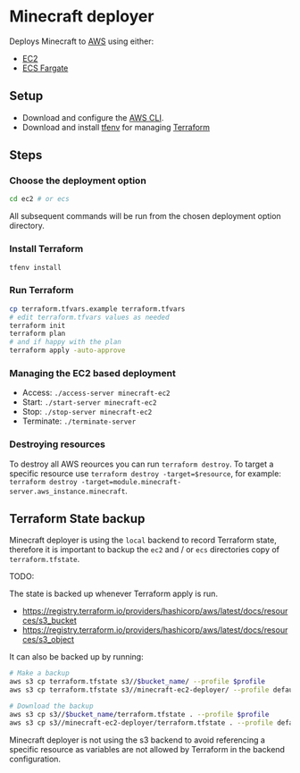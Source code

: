 # Minecraft deployer

Deploys Minecraft to [AWS](#) using either:

- [EC2](#)
- [ECS Fargate](#)

## Setup

- Download and configure the [AWS CLI](https://aws.amazon.com/cli/).
- Download and install [tfenv](https://github.com/tfutils/tfenv) for managing [Terraform](https://www.terraform.io/)

## Steps

### Choose the deployment option

```bash
cd ec2 # or ecs
```

All subsequent commands will be run from the chosen deployment option directory.

### Install Terraform

```bash
tfenv install
```

### Run Terraform

```bash
cp terraform.tfvars.example terraform.tfvars
# edit terraform.tfvars values as needed
terraform init
terraform plan
# and if happy with the plan
terraform apply -auto-approve
```

### Managing the EC2 based deployment

- Access: `./access-server minecraft-ec2`
- Start: `./start-server minecraft-ec2`
- Stop: `./stop-server minecraft-ec2`
- Terminate: `./terminate-server`

### Destroying resources

To destroy all AWS reources you can run `terraform destroy`. To target a specific
resource use `terraform destroy -target=$resource`, for example:
`terraform destroy -target=module.minecraft-server.aws_instance.minecraft`.

## Terraform State backup

Minecraft deployer is using the `local` backend to record Terraform state,
therefore it is important to backup the `ec2` and / or `ecs` directories copy
of `terraform.tfstate`.

TODO:

The state is backed up whenever Terraform apply is run.

- https://registry.terraform.io/providers/hashicorp/aws/latest/docs/resources/s3_bucket
- https://registry.terraform.io/providers/hashicorp/aws/latest/docs/resources/s3_object

It can also be backed up by running:

```bash
# Make a backup
aws s3 cp terraform.tfstate s3//$bucket_name/ --profile $profile
aws s3 cp terraform.tfstate s3//minecraft-ec2-deployer/ --profile default

# Download the backup
aws s3 cp s3//$bucket_name/terraform.tfstate . --profile $profile
aws s3 cp s3//minecraft-ec2-deployer/terraform.tfstate . --profile default
```

Minecraft deployer is not using the s3 backend to avoid referencing a specific resource
as variables are not allowed by Terraform in the backend configuration.
